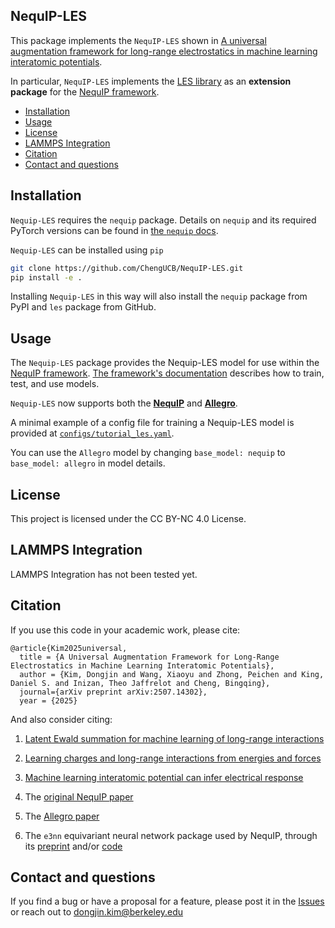 ## NequIP-LES

This package implements the `NequIP-LES` shown in [A universal augmentation framework for long-range electrostatics in machine learning interatomic potentials](https://arxiv.org/abs/2507.14302).

In particular, `NequIP-LES` implements the [LES library](https://github.com/ChengUCB/les) as an **extension package** for the [NequIP framework](https://github.com/mir-group/nequip).

 - [Installation](#installation)
 - [Usage](#usage)
 - [License](#license)
 - [LAMMPS Integration](#lammps-integration)
 - [Citation](#citation)
 - [Contact and questions](#contact-and-questions)

## Installation
`Nequip-LES` requires the `nequip` package. Details on `nequip` and its required PyTorch versions can be found in [the `nequip` docs](https://nequip.readthedocs.io).

`Nequip-LES` can be installed using `pip`
```bash
git clone https://github.com/ChengUCB/NequIP-LES.git
pip install -e . 
```
Installing `Nequip-LES` in this way will also install the `nequip` package from PyPI and `les` package from GitHub.

## Usage

The `Nequip-LES` package provides the Nequip-LES model for use within the [NequIP framework](https://github.com/mir-group/nequip).
[The framework's documentation](https://nequip.readthedocs.io) describes how  to train, test, and use models.

`Nequip-LES` now supports both the **[NequIP](https://github.com/mir-group/nequip)** and **[Allegro](https://github.com/mir-group/allegro)**.

A minimal example of a config file for training a Nequip-LES model is provided at [`configs/tutorial_les.yaml`](configs/tutorial_les.yaml).

You can use the `Allegro` model by changing `base_model: nequip` to `base_model: allegro` in model details.
## License
This project is licensed under the CC BY-NC 4.0 License.

## LAMMPS Integration

LAMMPS Integration has not been tested yet. 

## Citation

If you use this code in your academic work, please cite:

```text
@article{Kim2025universal,
  title = {A Universal Augmentation Framework for Long-Range Electrostatics in Machine Learning Interatomic Potentials},
  author = {Kim, Dongjin and Wang, Xiaoyu and Zhong, Peichen and King, Daniel S. and Inizan, Theo Jaffrelot and Cheng, Bingqing},
  journal={arXiv preprint arXiv:2507.14302},
  year = {2025}
```

And also consider citing:
 1. [Latent Ewald summation for machine learning of long-range interactions](https://www.nature.com/articles/s41524-025-01577-7)
    
 2. [Learning charges and long-range interactions from energies and forces](https://arxiv.org/abs/2412.15455)
    
 3. [Machine learning interatomic potential can infer electrical response](https://arxiv.org/abs/2504.05169)
 
 4. The [original NequIP paper](https://www.nature.com/articles/s41467-022-29939-5)

 5. The [Allegro paper](https://www.nature.com/articles/s41467-023-36329-y)
    
 6. The `e3nn` equivariant neural network package used by NequIP, through its [preprint](https://arxiv.org/abs/2207.09453) and/or [code](https://github.com/e3nn/e3nn)

## Contact and questions

If you find a bug or have a proposal for a feature, please post it in the [Issues](https://github.com/ChengUCB/NequIP-LES/issues)
or reach out to dongjin.kim@berkeley.edu

